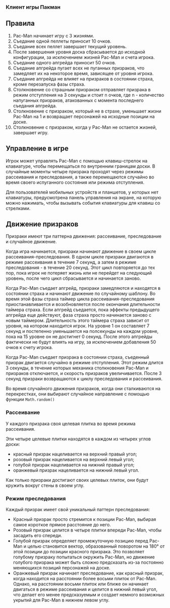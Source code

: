 ### Клиент игры Пакман

## Правила

1. Pac-Man начинает игру с 3 жизнями.
2. Съедание одной пеллеты приносит 10 очков.
3. Съедание всех пеллет завершает текущий уровень.
4. После завершения уровня доска сбрасывается до исходной конфигурации, за исключением жизней Pac-Man и счета игрока.
5. Съедание одного апгрейда приносит 50 очков.
6. Съедание апгрейда пугает всех не пуганных призраков, что замедляет их на некоторое время, зависящее от уровня игрока.
7. Съедание апгрейда не влияет на призраков в состоянии страха, кроме перезапуска фазы страха.
8. Столкновение со страшным призраком отправляет призрака в режим отступления на 3 секунды и стоит n очков, где n - количество напуганных призраков, атакованных с момента последнего съедания апгрейда.
9. Столкновение с призраком, который не в страхе, уменьшает жизни Pac-Man на 1 и возвращает персонажей на исходные позиции на доске.
10. Столкновение с призраком, когда у Pac-Man не остается жизней, завершает игру.

## Управление в игре

Игрок может управлять Pac-Man с помощью клавиш-стрелок на клавиатуре, чтобы перемещаться по внутренним границам доски. В случайные моменты четыре призрака проходят через режимы рассеивания и преследования, а также перемещаются случайно во время своего испуганного состояния или режима отступления.

Для пользователей мобильных устройств и планшетов, у которых нет клавиатуры, предусмотрена панель управления на экране, на которую можно нажимать, чтобы вызывать события клавиатуры для клавиш со стрелками.

## Движение призраков

Призраки имеют три паттерна движения: рассеивание, преследование и случайное движение.

Когда игра начинается, призраки начинают движение в своем цикле рассеивания-преследования.
В одном цикле призраки двигаются в режиме рассеивания в течение 7 секунд, а затем в режиме преследования - в течение 20 секунд.
Этот цикл повторяется до тех пор, пока игрок не потеряет жизнь или не перейдет на следующий уровень, после чего цикл сбрасывается и начинается заново.

Когда Pac-Man съедает апгрейд, призраки замедляются и находятся в состоянии страха и начинают движение по случайному шаблону.
Во время этой фазы страха таймер цикла рассеивания-преследования приостанавливается и возобновляется после окончания длительности таймера страха.
Если апгрейд съедается, пока эффекты предыдущего апгрейда еще действуют, фаза страха просто начинается заново с новым таймером.
Длительность этого таймера страха зависит от уровня, на котором находится игрок.
На уровне 1 он составляет 7 секунд и постепенно уменьшается на полсекунды на каждом уровне, пока на 15 уровне он не достигнет 0 секунд.
После этого апгрейды фактически не будут влиять на игру, за исключением добавления 50 очков к счету игрока.

Когда Pac-Man съедает призрака в состоянии страха, съеденный призрак двигается случайно в режиме отступления.
Этот режим длится 3 секунды, в течение которых механика столкновения Pac-Man и призраков отключается, и скорость призраков увеличивается.
После 3 секунд призраки возвращаются к циклу преследования и рассеивания.

Во время случайного движения призраков, когда они сталкиваются на перекрестках,
они выбирают случайное направление с помощью функции `Math.random()`

### Рассеивание

У каждого призрака своя целевая плитка во время режима рассеивания.

Эти четыре целевые плитки находятся в каждом из четырех углов доски:

- красный призрак нацеливается на верхний правый угол;
- розовый призрак нацеливается на верхний левый угол;
- голубой призрак нацеливается на нижний правый угол;
- оранжевый призрак нацеливается на нижний левый угол.

Как только призраки достигают своих целевых плиток, они будут кружить вокруг стены в своем углу.

### Режим преследования

Каждый призрак имеет свой уникальный паттерн преследования:

- Красный призрак просто стремится к позиции Pac-Man, выбирая самое короткое прямое расстояние до него.
- Розовый призрак целится в четыре плитки впереди Pac-Man, чтобы засадить его спереди.
- Голубой призрак определяет промежуточную позицию перед Pac-Man и целью становится вектор, образованный поворотом на 180° от этой позиции до позиции красного призрака. Это позволяет голубому призраку попытаться окружить Pac-Man, но движение голубого призрака может быть сложно предсказать из-за постоянно меняющихся позиций персонажей на доске.
- Оранжевый призрак начинает преследование, как красный призрак, когда находится на расстоянии более восьми плиток от Pac-Man. Однако, на расстоянии восьми плиток или ближе он начинает двигаться в режиме рассеивания и целится в нижний левый угол, что делает его менее предсказуемым и создает немного возможных укрытий для Pac-Man в нижнем левом углу.
